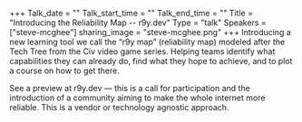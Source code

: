 +++
Talk_date = ""
Talk_start_time = ""
Talk_end_time = ""
Title = "Introducing the Reliability Map -- r9y.dev"
Type = "talk"
Speakers = ["steve-mcghee"]
sharing_image = "steve-mcghee.png"
+++
Introducing a new learning tool we call the “r9y map” (reliability map) modeled after the Tech Tree from the Civ video game series. Helping teams identify what capabilities they can already do, find what they hope to achieve, and to plot a course on how to get there.

See a preview at r9y.dev — this is a call for participation and the introduction of a community aiming to make the whole internet more reliable. This is a vendor or technology agnostic approach.
